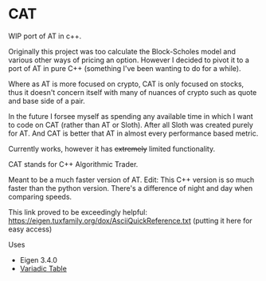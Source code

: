 # CAT
WIP port of AT in c++.

Originally this project was too calculate the Block-Scholes model and various other ways of pricing an option. However I decided to pivot it to a port of AT in pure C++ (something I've been wanting to do for a while).

Where as AT is more focused on crypto, CAT is only focused on stocks, thus it doesn't concern itself with many of nuances of crypto such as quote and base side of a pair.

In the future I forsee myself as spending any available time in which I want to code on CAT (rather than AT or Sloth). After all Sloth was created purely for AT. And CAT is better that AT in almost every performance based metric.

Currently works, however it has ~~extremely~~ limited functionality.

CAT stands for C++ Algorithmic Trader.


Meant to be a much faster version of AT.
Edit: This C++ version is so much faster than the python version. There's a difference of night and day when comparing speeds.

This link proved to be exceedingly helpful:
https://eigen.tuxfamily.org/dox/AsciiQuickReference.txt
(putting it here for easy access)

Uses
* Eigen 3.4.0
* [Variadic Table](https://github.com/friedmud/variadic_table/tree/master)
